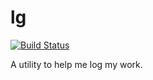 # lg

[![Build Status](https://travis-ci.org/erochest/lg.png)](https://travis-ci.org/erochest/lg)

A utility to help me log my work.
